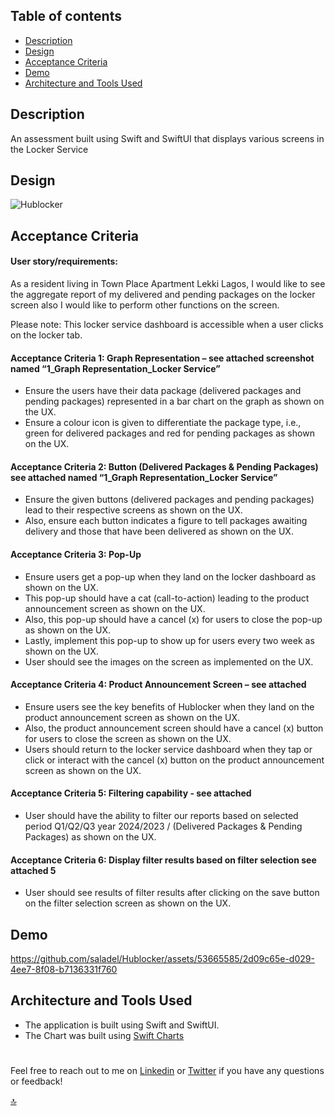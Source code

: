 ## Table of contents

- [Description](#Description)
- [Design](#Design)
- [Acceptance Criteria](#Acceptance-Criteria)
- [Demo](#Demo)
- [Architecture and Tools Used](#Architecture-and-Tools-Used)


## Description
An assessment built using Swift and SwiftUI that displays various screens in the Locker Service

## Design
![Hublocker](https://github.com/saladel/Hublocker/assets/53665585/2c3e7d89-cd0d-40bf-ae48-6947f79d2cf2)

## Acceptance Criteria

#### User story/requirements:
As a resident living in Town Place Apartment Lekki Lagos, I would like to see the aggregate report of 
my delivered and pending packages on the locker screen also I would like to perform other functions on the screen. 
 
Please note: This locker service dashboard  is accessible when a user clicks on the locker tab.
 
#### Acceptance Criteria 1: Graph Representation – see attached screenshot named “1_Graph Representation_Locker Service”
- Ensure the users have their data package (delivered packages and pending packages) represented in a bar chart on the graph as shown on the UX. 
- Ensure a colour icon is given to differentiate the package type, i.e., green for delivered packages and red for pending packages as shown on the UX.
  
#### Acceptance Criteria 2: Button (Delivered Packages & Pending Packages) see attached named “1_Graph Representation_Locker Service”
- Ensure the given buttons (delivered packages and pending packages) lead to their respective screens as shown on the UX.
- Also, ensure each button indicates a figure to tell packages awaiting delivery and those that have been delivered as shown on the UX.
  
#### Acceptance Criteria 3: Pop-Up 
- Ensure users get a pop-up when they land on the locker dashboard as shown on the UX.
- This pop-up should have a cat (call-to-action) leading to the product announcement screen as shown on the UX.
- Also, this pop-up should have a cancel (x) for users to close the pop-up as shown on the UX.
- Lastly, implement this pop-up to show up for users every two week as shown on the UX.
- User should see the images on the screen as implemented on the UX.

#### Acceptance Criteria 4: Product Announcement Screen – see attached 
- Ensure users see the key benefits of Hublocker when they land on the product announcement screen as shown on the UX.
- Also, the product announcement screen should have a cancel (x) button for users to close the screen as shown on the UX.
- Users should return to the locker service dashboard when they tap or click or interact with the cancel (x) button on the product announcement screen as shown on the UX.

#### Acceptance Criteria 5: Filtering capability  - see attached
- User should have the ability to filter our reports based on selected period Q1/Q2/Q3 year 2024/2023 / (Delivered Packages & Pending Packages) as shown on the UX.

#### Acceptance Criteria 6: Display filter results based on filter selection  see attached 5
- User should see results of filter results after clicking on the save button on the filter selection screen as shown on the UX.

## Demo
https://github.com/saladel/Hublocker/assets/53665585/2d09c65e-d029-4ee7-8f08-b7136331f760


## Architecture and Tools Used
- The application is built using Swift and SwiftUI.
- The Chart was built using [Swift Charts](https://developer.apple.com/documentation/charts)

#
Feel free to reach out to me on [Linkedin](https://bit.ly/AdewaleSanusi) or [Twitter](https://twitter.com/A_4_Ade) if you have any questions or feedback!

[🔝](#Table-of-contents)

<!-- You can read the [FAQ](https://#) if you have any questions. -->
